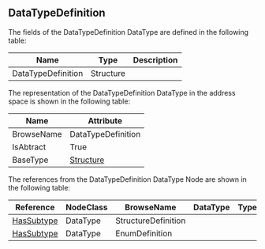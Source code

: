 <!-- datatype -->
## DataTypeDefinition
<!-- end of description -->
The fields of the DataTypeDefinition DataType are defined in the following table:  

|Name|Type|Description|
|---|---|---|
|DataTypeDefinition|Structure||

The representation of the DataTypeDefinition DataType in the address space is shown in the following table:  

|Name|Attribute|
|---|---|
|BrowseName|DataTypeDefinition|
|IsAbtract|True|
|BaseType|[Structure](../../../Part3/DataTypes/Structure/readme.md)|

The references from the DataTypeDefinition DataType Node are shown in the following table:  

|Reference|NodeClass|BrowseName|DataType|TypeDefinition|ModellingRule|
|---|---|---|---|---|---|
|[HasSubtype](../../../Part3/ReferenceTypes/HasSubtype/readme.md)|DataType|StructureDefinition||||
|[HasSubtype](../../../Part3/ReferenceTypes/HasSubtype/readme.md)|DataType|EnumDefinition||||

